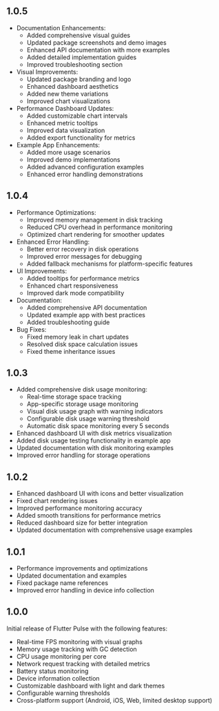## 1.0.5

* Documentation Enhancements:
  - Added comprehensive visual guides
  - Updated package screenshots and demo images
  - Enhanced API documentation with more examples
  - Added detailed implementation guides
  - Improved troubleshooting section
* Visual Improvements:
  - Updated package branding and logo
  - Enhanced dashboard aesthetics
  - Added new theme variations
  - Improved chart visualizations
* Performance Dashboard Updates:
  - Added customizable chart intervals
  - Enhanced metric tooltips
  - Improved data visualization
  - Added export functionality for metrics
* Example App Enhancements:
  - Added more usage scenarios
  - Improved demo implementations
  - Added advanced configuration examples
  - Enhanced error handling demonstrations

## 1.0.4

* Performance Optimizations:
  - Improved memory management in disk tracking
  - Reduced CPU overhead in performance monitoring
  - Optimized chart rendering for smoother updates
* Enhanced Error Handling:
  - Better error recovery in disk operations
  - Improved error messages for debugging
  - Added fallback mechanisms for platform-specific features
* UI Improvements:
  - Added tooltips for performance metrics
  - Enhanced chart responsiveness
  - Improved dark mode compatibility
* Documentation:
  - Added comprehensive API documentation
  - Updated example app with best practices
  - Added troubleshooting guide
* Bug Fixes:
  - Fixed memory leak in chart updates
  - Resolved disk space calculation issues
  - Fixed theme inheritance issues

## 1.0.3

* Added comprehensive disk usage monitoring:
  - Real-time storage space tracking
  - App-specific storage usage monitoring
  - Visual disk usage graph with warning indicators
  - Configurable disk usage warning threshold
  - Automatic disk space monitoring every 5 seconds
* Enhanced dashboard UI with disk metrics visualization
* Added disk usage testing functionality in example app
* Updated documentation with disk monitoring examples
* Improved error handling for storage operations

## 1.0.2

* Enhanced dashboard UI with icons and better visualization
* Fixed chart rendering issues
* Improved performance monitoring accuracy
* Added smooth transitions for performance metrics
* Reduced dashboard size for better integration
* Updated documentation with comprehensive usage examples

## 1.0.1

* Performance improvements and optimizations
* Updated documentation and examples
* Fixed package name references
* Improved error handling in device info collection

## 1.0.0

Initial release of Flutter Pulse with the following features:

- Real-time FPS monitoring with visual graphs
- Memory usage tracking with GC detection
- CPU usage monitoring per core
- Network request tracking with detailed metrics
- Battery status monitoring
- Device information collection
- Customizable dashboard with light and dark themes
- Configurable warning thresholds
- Cross-platform support (Android, iOS, Web, limited desktop support)
